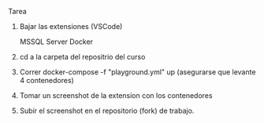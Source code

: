 Tarea
1. Bajar las extensiones (VSCode)

	MSSQL Server
	Docker
2. cd a la carpeta del repositrio del curso

3. Correr docker-compose -f "playground.yml" up (asegurarse que levante 4 contenedores)

3. Tomar un screenshot de la extension con los contenedores

4. Subir el screenshot en el repositorio (fork) de trabajo.